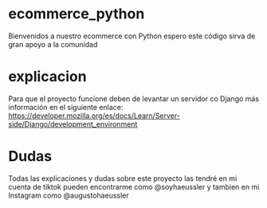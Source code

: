 # ecommerce_python
Bienvenidos a nuestro ecommerce con Python espero este código sirva de gran apoyo a la comunidad


# explicacion

Para que el proyecto funcione deben de levantar un servidor co Django más información en el siguiente enlace: https://developer.mozilla.org/es/docs/Learn/Server-side/Django/development_environment

# Dudas

Todas las explicaciones y dudas sobre este proyecto las tendré en mi cuenta de tiktok pueden encontrarme como @soyhaeussler y tambien en mi Instagram como @augustohaeussler